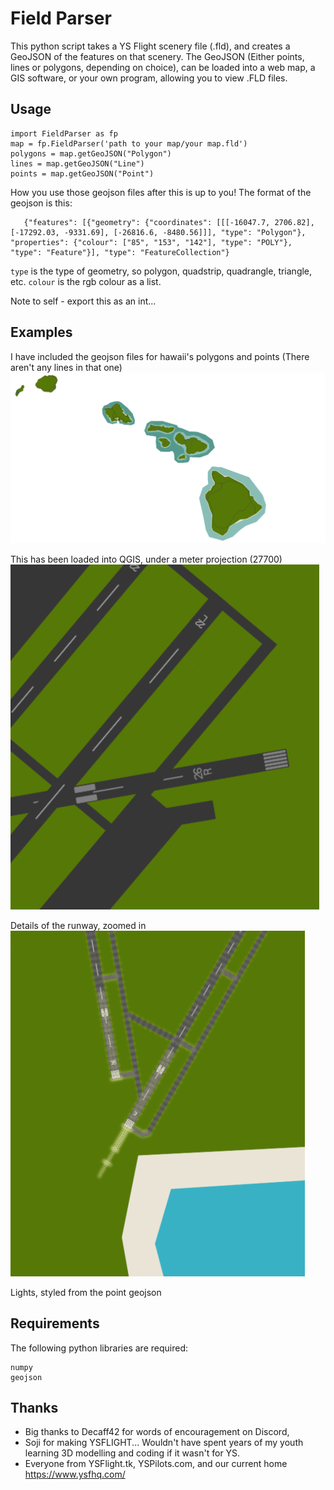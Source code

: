 # Field Parser
This python script takes a YS Flight scenery file (.fld), and creates a GeoJSON of the features on that scenery. 
The GeoJSON (Either points, lines or polygons, depending on choice), can be loaded into a web map, a GIS software, or your own program, allowing you to view .FLD files.
## Usage

    import FieldParser as fp
    map = fp.FieldParser('path to your map/your map.fld')
    polygons = map.getGeoJSON("Polygon")
    lines = map.getGeoJSON("Line")
    points = map.getGeoJSON("Point")
   
   How you use those geojson files after this is up to you!
   The format of the geojson is this:

       {"features": [{"geometry": {"coordinates": [[[-16047.7, 2706.82], [-17292.03, -9331.69], [-26816.6, -8480.56]]], "type": "Polygon"}, "properties": {"colour": ["85", "153", "142"], "type": "POLY"}, "type": "Feature"}], "type": "FeatureCollection"}

`type` is the type of geometry, so polygon, quadstrip, quadrangle, triangle, etc.
`colour` is the rgb colour as a list.

Note to self - export this as an int...
## Examples
I have included the geojson files for hawaii's polygons and points (There aren't any lines in that one)
![Hawaii](HawaiiParsed.png)

This has been loaded into QGIS, under a meter projection (27700)
![Detail of the runway](RunwayDetail.png)

Details of the runway, zoomed in
![Runway lights from QGIS](RunwayLights.png)

Lights, styled from the point geojson

## Requirements
The following python libraries are required:

    numpy
    geojson
## Thanks

 - Big thanks to Decaff42 for words of encouragement on Discord, 
 - Soji for making YSFLIGHT... Wouldn't have spent years of my youth learning 3D modelling and coding if it wasn't for YS. 
 - Everyone from YSFlight.tk, YSPilots.com, and our current home
   https://www.ysfhq.com/
